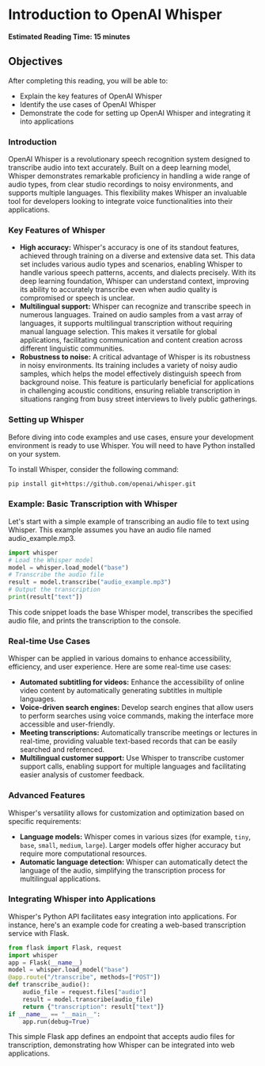 # Introduction to OpenAI Whisper

**Estimated Reading Time: 15 minutes**

## Objectives

After completing this reading, you will be able to:

* Explain the key features of OpenAI Whisper
* Identify the use cases of OpenAI Whisper
* Demonstrate the code for setting up OpenAI Whisper and integrating it into applications

### Introduction

OpenAI Whisper is a revolutionary speech recognition system designed to transcribe audio into text accurately. Built on a deep learning model, Whisper demonstrates remarkable proficiency in handling a wide range of audio types, from clear studio recordings to noisy environments, and supports multiple languages. This flexibility makes Whisper an invaluable tool for developers looking to integrate voice functionalities into their applications.

### Key Features of Whisper

* **High accuracy:** Whisper's accuracy is one of its standout features, achieved through training on a diverse and extensive data set. This data set includes various audio types and scenarios, enabling Whisper to handle various speech patterns, accents, and dialects precisely. With its deep learning foundation, Whisper can understand context, improving its ability to accurately transcribe even when audio quality is compromised or speech is unclear.
* **Multilingual support:** Whisper can recognize and transcribe speech in numerous languages. Trained on audio samples from a vast array of languages, it supports multilingual transcription without requiring manual language selection. This makes it versatile for global applications, facilitating communication and content creation across different linguistic communities.
* **Robustness to noise:** A critical advantage of Whisper is its robustness in noisy environments. Its training includes a variety of noisy audio samples, which helps the model effectively distinguish speech from background noise. This feature is particularly beneficial for applications in challenging acoustic conditions, ensuring reliable transcription in situations ranging from busy street interviews to lively public gatherings.

### Setting up Whisper

Before diving into code examples and use cases, ensure your development environment is ready to use Whisper. You will need to have Python installed on your system.

To install Whisper, consider the following command:

```bash
pip install git+https://github.com/openai/whisper.git
```


### Example: Basic Transcription with Whisper

Let's start with a simple example of transcribing an audio file to text using Whisper. This example assumes you have an audio file named audio_example.mp3.

```python
import whisper
# Load the Whisper model
model = whisper.load_model("base")
# Transcribe the audio file
result = model.transcribe("audio_example.mp3")
# Output the transcription
print(result["text"])
```


This code snippet loads the base Whisper model, transcribes the specified audio file, and prints the transcription to the console.

### Real-time Use Cases

Whisper can be applied in various domains to enhance accessibility, efficiency, and user experience. Here are some real-time use cases:

* **Automated subtitling for videos:** Enhance the accessibility of online video content by automatically generating subtitles in multiple languages.
* **Voice-driven search engines:** Develop search engines that allow users to perform searches using voice commands, making the interface more accessible and user-friendly.
* **Meeting transcriptions:** Automatically transcribe meetings or lectures in real-time, providing valuable text-based records that can be easily searched and referenced.
* **Multilingual customer support:** Use Whisper to transcribe customer support calls, enabling support for multiple languages and facilitating easier analysis of customer feedback.

### Advanced Features

Whisper's versatility allows for customization and optimization based on specific requirements:

* **Language models:** Whisper comes in various sizes (for example, `tiny`, `base`, `small`, `medium`, `large`). Larger models offer higher accuracy but require more computational resources.
* **Automatic language detection:** Whisper can automatically detect the language of the audio, simplifying the transcription process for multilingual applications.

### Integrating Whisper into Applications

Whisper's Python API facilitates easy integration into applications. For instance, here's an example code for creating a web-based transcription service with Flask.

```python
from flask import Flask, request
import whisper
app = Flask(__name__)
model = whisper.load_model("base")
@app.route("/transcribe", methods=["POST"])
def transcribe_audio():
    audio_file = request.files["audio"]
    result = model.transcribe(audio_file)
    return {"transcription": result["text"]}
if __name__ == "__main__":
    app.run(debug=True)
```

This simple Flask app defines an endpoint that accepts audio files for transcription, demonstrating how Whisper can be integrated into web applications.
